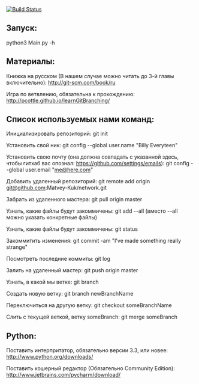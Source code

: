 [![Build Status](https://travis-ci.org/Matvey-Kuk/network.png?branch=master)](https://travis-ci.org/Matvey-Kuk/network)

Запуск:
------------

python3 Main.py -h

Материалы:
------------

Книжка на русском (В нашем случае можно читать до 3-й главы включительно): http://git-scm.com/book/ru

Игра по ветвлению, обязательна к прохождению: http://pcottle.github.io/learnGitBranching/

Список используемых нами команд:
------------

Инициализировать репозиторий: git init

Установить свой ник: git config --global user.name "Billy Everyteen"

Установить свою почту (она должна совпадать с указанной здесь, чтобы гитхаб вас опознал: https://github.com/settings/emails): git config --global user.email "me@here.com"

Добавить удаленный репозиторий: git remote add origin git@github.com:Matvey-Kuk/network.git

Забрать из удаленного мастера: git pull origin master

Узнать, какие файлы будут закоммичены: git add --all (вместо --all можно указать конкретные файлы)

Узнать, какие файлы будут закоммичены: git status

Закоммитить изменения: git commit -am "I've made something really strange"

Посмотреть последние коммиты: git log

Залить на удаленный мастер: git push origin master

Узнать, в какой мы ветке: git branch

Создать новую ветку: git branch newBranchName

Переключиться на другую ветку: git checkout someBranchName

Слить с текущей веткой, ветку someBranch: git merge someBranch

Python:
------------

Поставить интерпритатор, обязательно версии 3.3, или новее: http://www.python.org/downloads/

Поставить кошерный редактор (Обязательно Community Edition): http://www.jetbrains.com/pycharm/download/

